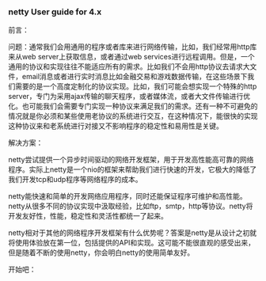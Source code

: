 ### netty User guide for 4.x

前言：

问题：通常我们会用通用的程序或者库来进行网络传输，比如，我们经常用http库来从web server上获取信息，或者通过web services进行远程调用。但是，一个通用的协议和实现往往不能适应所有的需求。比如我们不会用http协议去请求大文件，email消息或者进行实时消息比如金融交易和游戏数据传输，在这些场景下我们需要的是一个高度定制化的协议实现。比如，我们可能会想实现一个特殊的http server，专门为采用ajax传输的聊天程序，或者媒体流，或者大文件传输进行优化。也可能我们会需要专门实现一种协议来满足我们的需求。还有一种不可避免的情况就是你必须和某些使用老协议的系统进行交互，在这种情况下，能很快的实现这种协议来和老系统进行对接又不影响程序的稳定性和易用性是关键。



解决方案：

netty尝试提供一个异步时间驱动的网络开发框架，用于开发高性能高可靠的网络程序。实际上netty是一个nio的框架来帮助我们进行快速的开发，它极大的降低了我们开发tcp和udp程序等网络程序的成本。

netty能快速和简单的开发网络应用程序，同时还能保证程序可维护和高性能。netty从很多不同的协议实现中汲取经验，比如ftp，smtp，http等协议。netty将开发友好性，性能，稳定性和灵活性都统一了起来。

netty相对于其他的网络程序开发框架有什么优势呢？答案是netty是从设计之初就将使用体验放在第一位，包括提供的API和实现。这可能不能很直观的感受出来，但是随着不断的使用netty，你会明白netty的使用简单友好。



开始吧：

